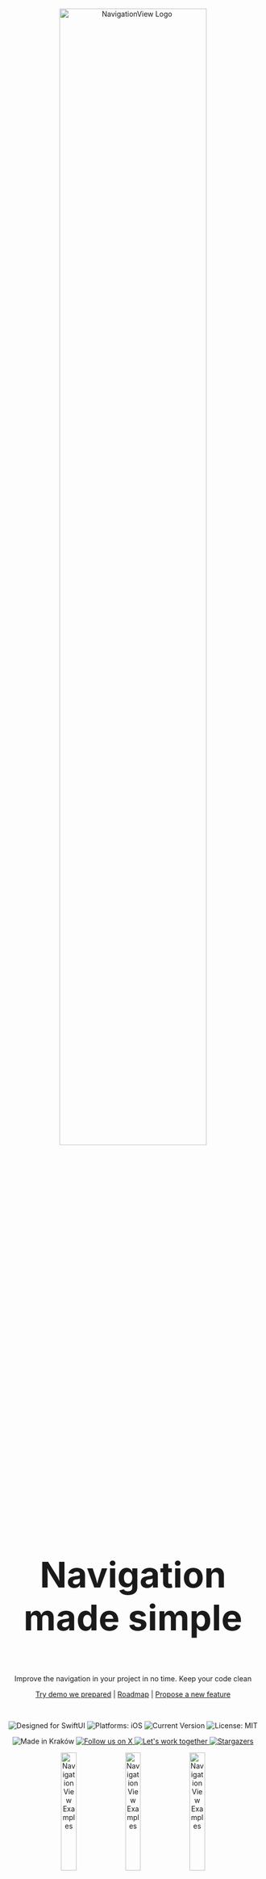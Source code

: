 <br>

<p align="center">
  <picture> 
    <source media="(prefers-color-scheme: dark)" srcset="https://github.com/Mijick/Assets/blob/main/NavigationView/Logotype/On%20Dark.svg">
    <source media="(prefers-color-scheme: light)" srcset="https://github.com/Mijick/Assets/blob/main/NavigationView/Logotype/On%20Light.svg">
    <img alt="NavigationView Logo" src="https://github.com/Mijick/Assets/blob/main/NavigationView/Logotype/On%20Dark.svg" width="76%"">
  </picture>
</p>

<h3 style="font-size: 5em" align="center">
    Navigation made simple
</h3>
                                                                                                                                          
<p align="center">
    Improve the navigation in your project in no time. Keep your code clean
</p>
                 
<p align="center">
    <a href="https://github.com/Mijick/NavigationView-Demo" rel="nofollow">Try demo we prepared</a>
    |
    <a href="https://github.com/orgs/Mijick/projects/5" rel="nofollow">Roadmap</a>
    |
    <a href="https://github.com/Mijick/NavigationView/issues/new" rel="nofollow">Propose a new feature</a>
</p>
                                                                      
<br>

<p align="center">
    <img alt="Designed for SwiftUI" src="https://github.com/Mijick/Assets/blob/main/NavigationView/Labels/Language.svg"/>
    <img alt="Platforms: iOS" src="https://github.com/Mijick/Assets/blob/main/NavigationView/Labels/Platforms.svg"/>
    <img alt="Current Version" src="https://github.com/Mijick/Assets/blob/main/NavigationView/Labels/Version.svg"/>
    <img alt="License: MIT" src="https://github.com/Mijick/Assets/blob/main/NavigationView/Labels/License.svg"/>
</p>

<p align="center">
    <img alt="Made in Kraków" src="https://github.com/Mijick/Assets/blob/main/NavigationView/Labels/Origin.svg"/>
    <a href="https://twitter.com/MijickTeam">
        <img alt="Follow us on X" src="https://github.com/Mijick/Assets/blob/main/NavigationView/Labels/X.svg"/>
    </a>
    <a href=mailto:team@mijick.com?subject=Hello>
        <img alt="Let's work together" src="https://github.com/Mijick/Assets/blob/main/NavigationView/Labels/Work%20with%20us.svg"/>
    </a>  
    <a href="https://github.com/Mijick/NavigationView/stargazers">
        <img alt="Stargazers" src="https://github.com/Mijick/Assets/blob/main/NavigationView/Labels/Stars.svg"/>
    </a>                                                                                                               
</p>

<p align="center">
    <img alt="NavigationView Examples" src="https://github.com/Mijick/Assets/blob/main/NavigationView/GIFs/NavigationView-1.gif" width="24.5%"/>
    <img alt="NavigationView Examples" src="https://github.com/Mijick/Assets/blob/main/NavigationView/GIFs/NavigationView-2.gif" width="24.5%"/>
    <img alt="NavigationView Examples" src="https://github.com/Mijick/Assets/blob/main/NavigationView/GIFs/NavigationView-3.gif" width="24.5%"/>
    <img alt="NavigationView Examples" src="https://github.com/Mijick/Assets/blob/main/NavigationView/GIFs/NavigationView-4.gif" width="24.5%"/>
</p>

<br>

NavigationView by Mijick is a powerful, open-source library dedicated for SwiftUI that makes navigation process super easy and much cleaner.
* **Custom animations.** Our library provides full support for any animation.
* **Remembers the current scroll view offset.** Another nice feature is that the library automatically saves the current scroll view offset when you leave the view.
* **Improves code quality.** Navigate through your screens with just one line of code. Focus on what’s important to you and your project, not on Swift's intricacies.
* **Stability at last!** At Mijick, we are aware of the problems that were (and still are) with the native NavigationView and how many problems it caused to developers. Therefore, during the development process we put the greatest emphasis on the reliability and performance of the library.
* **Designed for SwiftUI.** While developing the library, we have used the power of SwiftUI to give you powerful tool to speed up your implementation process.

<br> 

# Getting Started
### ✋ Requirements

| **Platforms** | **Minimum Swift Version** |
|:----------|:----------|
| iOS 15+ | 5.0 |

### ⏳ Installation
    
#### [Swift package manager][spm]
Swift package manager is a tool for automating the distribution of Swift code and is integrated into the Swift compiler.

Once you have your Swift package set up, adding NavigationView as a dependency is as easy as adding it to the `dependencies` value of your `Package.swift`.

```Swift
dependencies: [
    .package(url: "https://github.com/Mijick/NavigationView", branch(“main”))
]
```


#### [Cocoapods][cocoapods]   
Cocoapods is a dependency manager for Swift and Objective-C Cocoa projects that helps to scale them elegantly.

Installation steps:
- Install CocoaPods 1.10.0 (or later)
- [Generate CocoaPods][generate_cocoapods] for your project
```Swift
    pod init
```
- Add CocoaPods dependency into your `Podfile`   
```Swift
    pod 'MijickNavigationView'
```
- Install dependency and generate `.xcworkspace` file
```Swift
    pod install
```
- Use new XCode project file `.xcworkspace`
<br>

    
# Usage
### 1. Setup library
Inside your `@main` structure, call the `implementNavigationView` method with the view that is to be the root of the navigation stack. The view must be of type `NavigatableView`. The method takes an optional argument - `config`, which can be used to configure certain attributes of all the views that will be placed in the navigation stack.     
```Swift
@main struct NavigationView_Main: App {
    var body: some Scene {
        WindowGroup {
            ContentView()
               .implementNavigationView(config: nil)                    
        }
    }
}
```
                      
### 2. Declare a view to be pushed to the navigation stack
NavigationView by Mijick provides the ability to push any view conforming to the `NavigatableView` protocol to the navigation stack. 
```Swift
struct ExampleView: NavigatableView {
    ...
}
```
                      
### 3. Implement `body`
Fill your view with content           
```Swift
struct ExampleView: NavigatableView {    
    var body: some View {
        VStack(spacing: 0) {
            Text("Witaj okrutny świecie")
            Spacer()
            Button(action: pop) { Text("Pop") } 
        }
    }
    ...
}
```
                      
### 4. Implement `configure(view: NavigationConfig) -> NavigationConfig` method
*This step is optional - if you wish, you can skip this step and leave the configuration as default.*<br/>
Each view has its own set of methods that can be used to create a unique look for each view in the stack.            
```Swift
struct ExampleView: NavigatableView {   
    func configure(view: NavigationConfig) -> NavigationConfig { view.backgroundColour(.red) }
    var body: some View {
        VStack(spacing: 0) {
            Text("Witaj okrutny świecie")
            Spacer()
            Button(action: pop) { Text("Pop") } 
        }
    }
    ...
}
```
                      
### 5. Present your view - from any place in your code!
Just call `ExampleView().push(with:)` from the selected place. As simple as that!            
```Swift
struct SettingsViewModel {
    ...
    func openSettings() {
        ...
        ExampleView().push(with: .verticalSlide)
        ...
    }
    ...
}
```
                      
### 6. Close your view - it's even simpler!
There are two ways to do this:
- By calling one of the methods `pop`, `pop(to type:)`, `popToRoot` inside any view         
```Swift
struct ExampleView: NavigatableView {
    ...
    func createButton() -> some View {
        Button(action: popToRoot) { Text("Tap to return to root") } 
    }
    ...
}
```
- By calling one of the static `NavigationManager` methods:
    - `NavigationManager.pop()`
    - `NavigationManager.pop(to type:)` where type is the type of view you want to return to
    - `NavigationManager.popToRoot()`   
                      
<br>
      
# Try our demo
See for yourself how does it work by cloning [project][Demo] we created
                      
# License
NavigationView is released under the MIT license. See [LICENSE][License] for details.
                      
<br><br>
                      
# Our other open source SwiftUI libraries
[PopupView] - The most powerful popup library that allows you to present any popup
<br>
[CalendarView] - Create your own calendar object in no time
<br>
[GridView] - Lay out your data with no effort
<br>
[CameraView] - The most powerful CameraController. Designed for SwiftUI
<br>
[Timer] - Modern API for Timer


                      
[MIT]: https://en.wikipedia.org/wiki/MIT_License
[spm]: https://www.swift.org/package-manager
[cocoapods]: https://cocoapods.org/
[generate_cocoapods]: https://github.com/square/cocoapods-generate
                      
[Demo]: https://github.com/Mijick/NavigationView-Demo
[License]: https://github.com/Mijick/NavigationView/blob/main/LICENSE
                     
[PopupView]: https://github.com/Mijick/PopupView
[CalendarView]: https://github.com/Mijick/CalendarView 
[CameraView]: https://github.com/Mijick/CameraView
[GridView]: https://github.com/Mijick/GridView
[Timer]: https://github.com/Mijick/Timer
